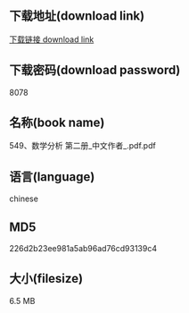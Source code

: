 ## 下载地址(download link)
[下载链接 download link](https://voluble-croquembouche-d321dc.netlify.app/?s=549%E3%80%81%E6%95%B0%E5%AD%A6%E5%88%86%E6%9E%90+%E7%AC%AC%E4%BA%8C%E5%86%8C_%E4%B8%AD%E6%96%87%E4%BD%9C%E8%80%85_.pdf)

## 下载密码(download password)
8078

## 名称(book name)
549、数学分析 第二册_中文作者_.pdf.pdf

## 语言(language)
chinese

## MD5
226d2b23ee981a5ab96ad76cd93139c4

## 大小(filesize)
6.5 MB
